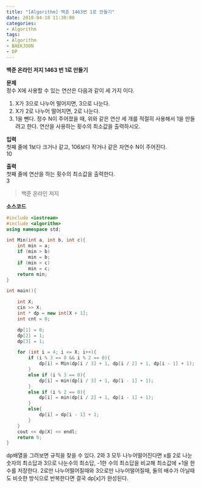 ```yaml
---
title: "[Algorithm] 백준 1463번 1로 만들기"
date: 2018-04-18 11:30:00
categories:
- Algorithm
tags:
- Algorithm
- BAEKJOON
- DP
---
```

**백준 온라인 저지 1463 번 1로 만들기**
<br/>

**문제**<br/>
정수 X에 사용할 수 있는 연산은 다음과 같이 세 가지 이다.

1. X가 3으로 나누어 떨어지면, 3으로 나눈다.
2. X가 2로 나누어 떨어지면, 2로 나눈다.
3. 1을 뺀다.
정수 N이 주어졌을 때, 위와 같은 연산 세 개를 적절히 사용해서 1을 만들려고 한다. 연산을 사용하는 횟수의 최소값을 출력하시오.<br/>

**입력**<br/>
첫째 줄에 1보다 크거나 같고, 106보다 작거나 같은 자연수 N이 주어진다.
<br/>
10<br/>

**출력**<br/>
첫째 줄에 연산을 하는 횟수의 최소값을 출력한다.
<br/>
3
>백준 온라인 저지

**소스코드**
```c++
#include <iostream>
#include <algorithm>
using namespace std;

int Min(int a, int b, int c){
	int min = a;
	if (min > b)
		min = b;
	if (min > c)
		min = c;
	return min;
}

int main(){

	int X;
	cin >> X;
	int * dp = new int[X + 1];
	int cnt = 0;

	dp[1] = 0;
	dp[2] = 1;
	dp[3] = 1;

	for (int i = 4; i <= X; i++){
		if (i % 3 == 0 && i % 2 == 0){
			dp[i] = Min(dp[i / 3] + 1, dp[i / 2] + 1, dp[i - 1] + 1);
		}
		else if (i % 3 == 0){
			dp[i] = min(dp[i / 3] + 1, dp[i - 1] + 1);
		}
		else if (i % 2 == 0){
			dp[i] = min(dp[i / 2] + 1, dp[i - 1] + 1);
		}
		else{
			dp[i] = dp[i - 1] + 1;
		}
	}
	cout << dp[X] << endl;
	return 0;
}
```
dp배열을 그려보면 규칙을 찾을 수 있다. 2와 3 모두 나누어떨어진다면 x를 2로 나눈 숫자의 최소답과 3으로 나눈수의 최소답, -1한 수의 최소답을 비교해 최소값에 +1을 한 수를 저장한다. 2로만 나누어떨어질때와 3으로만 나누어떨어질때, 둘의 배수가 아닐때도 비슷한 방식으로 반복한다면 결국 dp[x]가 완성된다.
